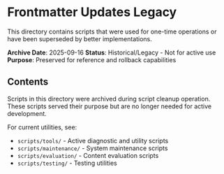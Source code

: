 # Frontmatter Updates Legacy

This directory contains scripts that were used for one-time operations or have been superseded by better implementations.

**Archive Date**: 2025-09-16
**Status**: Historical/Legacy - Not for active use
**Purpose**: Preserved for reference and rollback capabilities

## Contents

Scripts in this directory were archived during script cleanup operation.
These scripts served their purpose but are no longer needed for active development.

For current utilities, see:
- `scripts/tools/` - Active diagnostic and utility scripts
- `scripts/maintenance/` - System maintenance scripts
- `scripts/evaluation/` - Content evaluation scripts
- `scripts/testing/` - Testing utilities
